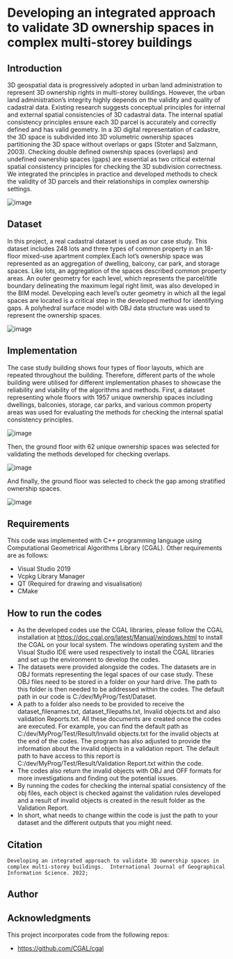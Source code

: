 # Developing an integrated approach to validate 3D ownership spaces in complex multi-storey buildings
## Introduction 
3D geospatial data is progressively adopted in urban land administration to represent 3D ownership rights in multi-storey buildings. However, the urban land administration’s integrity highly depends on the validity and quality of cadastral data. Existing research suggests conceptual principles for internal and external spatial consistencies of 3D cadastral data. The internal spatial consistency principles ensure each 3D parcel is accurately and correctly defined and has valid geometry. In a 3D digital representation of cadastre, the 3D space is subdivided into 3D volumetric ownership spaces partitioning the 3D space without overlaps or gaps (Stoter and Salzmann, 2003). Checking double defined ownership spaces (overlaps) and undefined ownership spaces (gaps) are essential as two critical external spatial consistency principles for checking the 3D subdivision correctness. We integrated the principles in practice and developed methods to check the validity of 3D parcels and their relationships in complex ownership settings. 

![image](https://user-images.githubusercontent.com/40024785/174431870-3e0930eb-874c-49cd-bb88-92d3de2e289f.png)

## Dataset
In this project, a real cadastral dataset is used as our case study. This dataset includes 248 lots and three types of common property in an 18-floor mixed-use apartment complex.Each lot’s ownership space was represented as an aggregation of dwelling, balcony, car park, and storage spaces. Like lots, an aggregation of the spaces described common property areas. An outer geometry for each level, which represents the parcel/title boundary delineating the maximum legal right limit, was also developed in the BIM model. Developing each level’s outer geometry in which all the legal spaces are located is a critical step in the developed method for identifying gaps. A polyhedral surface model with OBJ data structure was used to represent the ownership spaces. 

![image](https://user-images.githubusercontent.com/40024785/174432091-573ab5f1-8230-4c3e-8ecc-510ba8171fbf.png)

## Implementation
The case study building shows four types of floor layouts, which are repeated throughout the building. Therefore, different parts of the whole building were utilised for different implementation phases to showcase the reliability and viability of the algorithms and methods. First, a dataset representing whole floors with 1957 unique ownership spaces including dwellings, balconies, storage, car parks, and various common property areas was used for evaluating the methods for checking the internal spatial consistency principles. 

![image](https://user-images.githubusercontent.com/40024785/174432685-db6ad49b-d6cf-43e8-be06-362d33f3beda.png)

Then, the ground floor with 62 unique ownership spaces was selected for validating the methods developed for checking overlaps.

![image](https://user-images.githubusercontent.com/40024785/174432725-0f3aec3f-9ec7-4d53-a842-4cb200b247fa.png)

And finally, the ground floor was selected to check the gap among stratified ownership spaces. 

![image](https://user-images.githubusercontent.com/40024785/174432782-f17d9e08-3923-4929-a754-2d3f56903ada.png)

## Requirements
This code was implemented with C++ programming language using Computational Geometrical Algorithms Library (CGAL). Other requirements are as follows: 
- Visual Studio 2019
- Vcpkg Library Manager
- QT (Required for drawing and visualisation)
- CMake

## How to run the codes
-	As the developed codes use the CGAL libraries, please follow the CGAL installation at https://doc.cgal.org/latest/Manual/windows.html to install the CGAL on your local system. The windows operating system and the Visual Studio IDE were used respectively to install the CGAL libraries and set up the environment to develop the codes.
-	The datasets were provided alongside the codes. The datasets are in OBJ formats representing the legal spaces of our case study. These OBJ files need to be stored in a folder on your hard drive. The path to this folder is then needed to be addressed within the codes. The default path in our code is C:/dev/MyProg/Test/Dataset.
-	A path to a folder also needs to be provided to receive the dataset_filenames.txt, dataset_filepaths.txt, Invalid objects.txt and also validation Reports.txt. All these documents are created once the codes are executed. For example, you can find the default path as C:/dev/MyProg/Test/Result/Invalid objects.txt for the invalid objects at the end of the codes. The program has also adjusted to provide the information about the invalid objects in a validation report. The default path to have access to this report is C:/dev/MyProg/Test/Result/Validation Report.txt within the code.
-	The codes also return the invalid objects with OBJ and OFF formats for more investigations and finding out the potential issues. 
-	By running the codes for checking the internal spatial consistency of the obj files, each object is checked against the validation rules developed and a result of invalid objects is created in the result folder as the Validation Report. 
-	In short, what needs to change within the code is just the path to your dataset and the different outputs that you might need. 

## Citation
```
Developing an integrated approach to validate 3D ownership spaces in complex multi-storey buildings.  International Journal of Geographical Information Science. 2022;
```
## Author


## Acknowledgments
This project incorporates code from the following repos:
- https://github.com/CGAL/cgal
